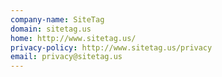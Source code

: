 ```yaml
---
company-name: SiteTag
domain: sitetag.us
home: http://www.sitetag.us/
privacy-policy: http://www.sitetag.us/privacy
email: privacy@sitetag.us
---
```




